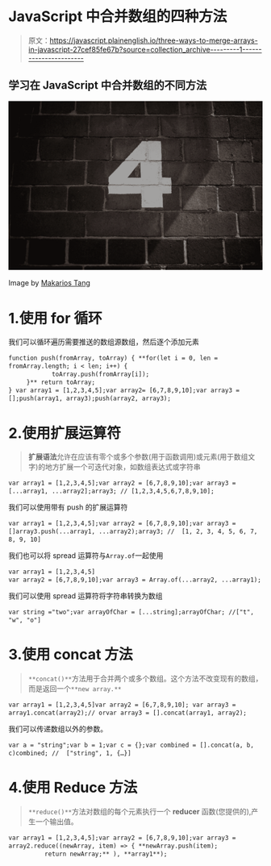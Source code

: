 # JavaScript 中合并数组的四种方法

> 原文：<https://javascript.plainenglish.io/three-ways-to-merge-arrays-in-javascript-27cef85fe67b?source=collection_archive---------1----------------------->

## 学习在 JavaScript 中合并数组的不同方法

![](img/a42aa7a02f79f38f9f0d23c8446c3ecd.png)

Image by [Makarios Tang](https://unsplash.com/@makariostang?utm_source=unsplash&utm_medium=referral&utm_content=creditCopyText)

# 1.使用 for 循环

我们可以循环遍历需要推送的数组源数组，然后逐个添加元素

```
function push(fromArray, toArray) { **for(let i = 0, len = fromArray.length; i < len; i++) {
            toArray.push(fromArray[i]);
     }** return toArray;
} var array1 = [1,2,3,4,5];var array2= [6,7,8,9,10];var array3 = [];push(array1, array3);push(array2, array3);
```

# 2.使用扩展运算符

> **扩展语法**允许在应该有零个或多个参数(用于函数调用)或元素(用于数组文字)的地方扩展一个可迭代对象，如数组表达式或字符串

```
var array1 = [1,2,3,4,5];var array2 = [6,7,8,9,10];var array3 = [...array1, ...array2];array3; // [1,2,3,4,5,6,7,8,9,10];
```

我们可以使用带有 push 的扩展运算符

```
var array1 = [1,2,3,4,5];var array2 = [6,7,8,9,10];var array3 = []array3.push(...array1, ...array2);array3; //  [1, 2, 3, 4, 5, 6, 7, 8, 9, 10]
```

我们也可以将 spread 运算符与`Array.of`一起使用

```
var array1 = [1,2,3,4,5]
var array2 = [6,7,8,9,10];var array3 = Array.of(...array2, ...array1);
```

我们可以使用 spread 运算符将字符串转换为数组

```
var string ="two";var arrayOfChar = [...string];arrayOfChar; //["t", "w", "o"]
```

# 3.使用 concat 方法

> `**concat()**`方法用于合并两个或多个数组。这个方法不改变现有的数组，而是返回一个`**new array.**`

```
var array1 = [1,2,3,4,5]var array2 = [6,7,8,9,10]; var array3 = array1.concat(array2);// orvar array3 = [].concat(array1, array2);
```

我们可以传递数组以外的参数。

```
var a = "string";var b = 1;var c = {};var combined = [].concat(a, b, c)combined; //  ["string", 1, {…}]
```

# 4.使用 Reduce 方法

> `**reduce()**`方法对数组的每个元素执行一个 **reducer** 函数(您提供的),产生一个输出值。

```
var array1 = [1,2,3,4,5];var array2 = [6,7,8,9,10];var array3 = array2.reduce((newArray, item) => { **newArray.push(item);
          return newArray;** ), **array1**);
```